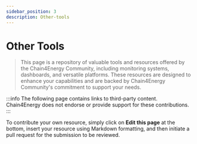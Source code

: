 ```yaml
---
sidebar_position: 3
description: Other-tools
---
```


# Other Tools


> This page is a repository of valuable tools and resources offered by the Chain4Energy Community, including monitoring systems, dashboards, and versatile platforms. These resources are designed to enhance your capabilities and are backed by Chain4Energy Community's commitment to support your needs.

:::info
The following page contains links to third-party content. Chain4Energy does not endorse or provide support for these contributions.
:::

To contribute your own resource, simply click on **Edit this page** at the bottom, insert your resource using Markdown formatting, and then initiate a pull request for the submission to be reviewed.